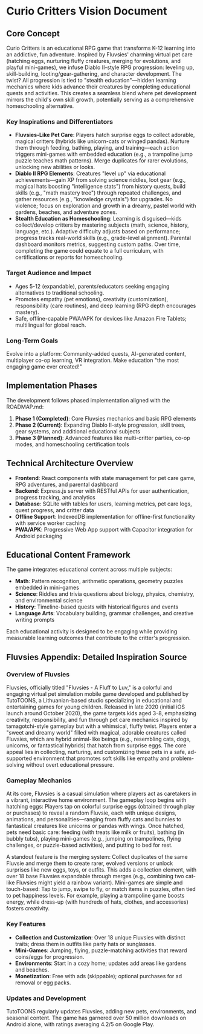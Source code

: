 

# Curio Critters Vision Document

## Core Concept
Curio Critters is an educational RPG game that transforms K-12 learning into an addictive, fun adventure. Inspired by Fluvsies' charming virtual pet care (hatching eggs, nurturing fluffy creatures, merging for evolutions, and playful mini-games), we infuse Diablo II-style RPG progression: leveling up, skill-building, looting/gear-gathering, and character development. The twist? All progression is tied to "stealth education"—hidden learning mechanics where kids advance their creatures by completing educational quests and activities. This creates a seamless blend where pet development mirrors the child's own skill growth, potentially serving as a comprehensive homeschooling alternative.

### Key Inspirations and Differentiators
- **Fluvsies-Like Pet Care**: Players hatch surprise eggs to collect adorable, magical critters (hybrids like unicorn-cats or winged pandas). Nurture them through feeding, bathing, playing, and training—each action triggers mini-games with embedded education (e.g., a trampoline jump puzzle teaches math patterns). Merge duplicates for rarer evolutions, unlocking new abilities or looks.
- **Diablo II RPG Elements**: Creatures "level up" via educational achievements—gain XP from solving science riddles, loot gear (e.g., magical hats boosting "intelligence stats") from history quests, build skills (e.g., "math mastery tree") through repeated challenges, and gather resources (e.g., "knowledge crystals") for upgrades. No violence; focus on exploration and growth in a dreamy, pastel world with gardens, beaches, and adventure zones.
- **Stealth Education as Homeschooling**: Learning is disguised—kids collect/develop critters by mastering subjects (math, science, history, language, etc.). Adaptive difficulty adjusts based on performance; progress tracks real-world skills (e.g., grade-level alignment). Parental dashboard monitors metrics, suggesting custom paths. Over time, completing the game could equate to a full curriculum, with certifications or reports for homeschooling.

### Target Audience and Impact
- Ages 5-12 (expandable), parents/educators seeking engaging alternatives to traditional schooling.
- Promotes empathy (pet emotions), creativity (customization), responsibility (care routines), and deep learning (RPG depth encourages mastery).
- Safe, offline-capable PWA/APK for devices like Amazon Fire Tablets; multilingual for global reach.

### Long-Term Goals
Evolve into a platform: Community-added quests, AI-generated content, multiplayer co-op learning, VR integration. Make education "the most engaging game ever created!"

## Implementation Phases

The development follows phased implementation aligned with the ROADMAP.md:

1. **Phase 1 (Completed)**: Core Fluvsies mechanics and basic RPG elements
2. **Phase 2 (Current)**: Expanding Diablo II-style progression, skill trees, gear systems, and additional educational subjects
3. **Phase 3 (Planned)**: Advanced features like multi-critter parties, co-op modes, and homeschooling certification tools

## Technical Architecture Overview

- **Frontend**: React components with state management for pet care game, RPG adventures, and parental dashboard
- **Backend**: Express.js server with RESTful APIs for user authentication, progress tracking, and analytics
- **Database**: SQLite with tables for users, learning metrics, pet care logs, quest progress, and critter data
- **Offline Support**: IndexedDB implementation for offline-first functionality with service worker caching
- **PWA/APK**: Progressive Web App support with Capacitor integration for Android packaging

## Educational Content Framework

The game integrates educational content across multiple subjects:

- **Math**: Pattern recognition, arithmetic operations, geometry puzzles embedded in mini-games
- **Science**: Riddles and trivia questions about biology, physics, chemistry, and environmental science
- **History**: Timeline-based quests with historical figures and events
- **Language Arts**: Vocabulary building, grammar challenges, and creative writing prompts

Each educational activity is designed to be engaging while providing measurable learning outcomes that contribute to the critter's progression.

## Fluvsies Appendix: Detailed Inspiration Source

### Overview of Fluvsies
Fluvsies, officially titled "Fluvsies - A Fluff to Luv," is a colorful and engaging virtual pet simulation mobile game developed and published by TutoTOONS, a Lithuanian-based studio specializing in educational and entertaining games for young children. Released in late 2020 (initial iOS launch around October 2020), the game targets kids aged 3-8, emphasizing creativity, responsibility, and fun through pet care mechanics inspired by tamagotchi-style gameplay but with a whimsical, fluffy twist. Players enter a "sweet and dreamy world" filled with magical, adorable creatures called Fluvsies, which are hybrid animal-like beings (e.g., resembling cats, dogs, unicorns, or fantastical hybrids) that hatch from surprise eggs. The core appeal lies in collecting, nurturing, and customizing these pets in a safe, ad-supported environment that promotes soft skills like empathy and problem-solving without overt educational pressure.

### Gameplay Mechanics
At its core, Fluvsies is a casual simulation where players act as caretakers in a vibrant, interactive home environment. The gameplay loop begins with hatching eggs: Players tap on colorful surprise eggs (obtained through play or purchases) to reveal a random Fluvsie, each with unique designs, animations, and personalities—ranging from fluffy cats and bunnies to fantastical creatures like unicorns or pandas with wings. Once hatched, pets need basic care: feeding (with treats like milk or fruits), bathing (in bubbly tubs), playing mini-games (e.g., jumping on trampolines, flying challenges, or puzzle-based activities), and putting to bed for rest.

A standout feature is the merging system: Collect duplicates of the same Fluvsie and merge them to create rarer, evolved versions or unlock surprises like new eggs, toys, or outfits. This adds a collection element, with over 18 base Fluvsies expandable through merges (e.g., combining two cat-like Fluvsies might yield a rainbow variant). Mini-games are simple and touch-based: Tap to jump, swipe to fly, or match items in puzzles, often tied to pet happiness levels. For example, playing a trampoline game boosts energy, while dress-up (with hundreds of hats, clothes, and accessories) fosters creativity.

### Key Features
- **Collection and Customization**: Over 18 unique Fluvsies with distinct traits; dress them in outfits like party hats or sunglasses.
- **Mini-Games**: Jumping, flying, puzzle-matching activities that reward coins/eggs for progression.
- **Environments**: Start in a cozy home; updates add areas like gardens and beaches.
- **Monetization**: Free with ads (skippable); optional purchases for ad removal or egg packs.

### Updates and Development
TutoTOONS regularly updates Fluvsies, adding new pets, environments, and seasonal content. The game has garnered over 50 million downloads on Android alone, with ratings averaging 4.2/5 on Google Play.

